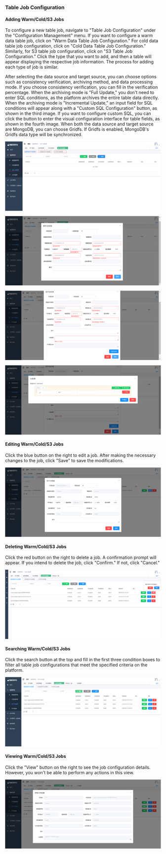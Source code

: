 ### Table Job Configuration

#### Adding Warm/Cold/S3 Jobs

To configure a new table job, navigate to "Table Job Configuration" under the "Configuration Management" menu. If you want to configure a warm data table job, click on "Warm Data Table Job Configuration." For cold data table job configuration, click on "Cold Data Table Job Configuration." Similarly, for S3 table job configuration, click on "S3 Table Job Configuration." Click the type that you want to add, and then a table will appear displaying the respective job information. The process for adding each type of job is similar.

After selecting the data source and target source, you can choose options such as consistency verification, archiving method, and data processing mode. If you choose consistency verification, you can fill in the verification percentage. When the archiving mode is "Full Update," you don't need to enter SQL conditions, as the platform archives the entire table data directly. When the archiving mode is "Incremental Update," an input field for SQL conditions will appear along with a "Custom SQL Configuration" button, as shown in the third image. If you want to configure custom SQL, you can click the button to enter the visual configuration interface for table fields, as shown in the fourth image. When both the data source and target source are MongoDB, you can choose Gridfs. If Gridfs is enabled, MongoDB's Gridfs data type will be synchronized.

![image-20230619173749218](../../../../images/whalealDataImages/image-20230619173749218.png)

![image-20230619175831400](../../../../images/whalealDataImages/image-20230619175831400.png)

![image-20230619180055920](../../../../images/whalealDataImages/image-20230619180055920.png)

![image-20230619180204209](../../../../images/whalealDataImages/image-20230619180204209.png)

#### Editing Warm/Cold/S3 Jobs

Click the blue button on the right to edit a job. After making the necessary changes to the job, click "Save" to save the modifications.

![image-20230619180801794](../../../../images/whalealDataImages/image-20230619180801794.png)

#### Deleting Warm/Cold/S3 Jobs

Click the red button on the right to delete a job. A confirmation prompt will appear. If you intend to delete the job, click "Confirm." If not, click "Cancel."

![image-20230619181955829](../../../../images/whalealDataImages/image-20230619181955829.png)

#### Searching Warm/Cold/S3 Jobs

Click the search button at the top and fill in the first three condition boxes to filter all table job configurations that meet the specified criteria on the platform.

![image-20230619182228673](../../../../images/whalealDataImages/image-20230619182228673.png)

#### Viewing Warm/Cold/S3 Jobs

Click the "View" button on the right to see the job configuration details. However, you won't be able to perform any actions in this view.

![image-20230619182140322](../../../../images/whalealDataImages/image-20230619182140322.png)